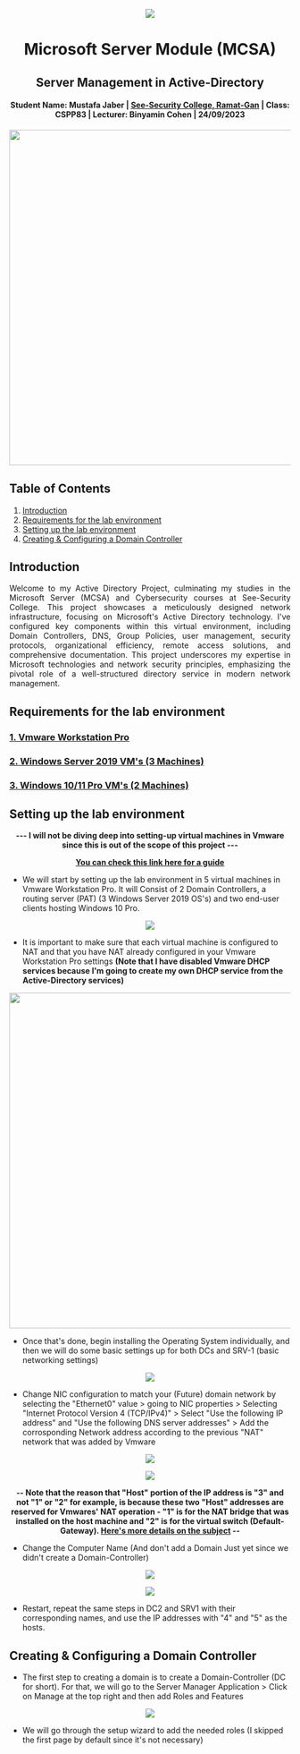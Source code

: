 <p align="center"> 
  <img src="https://github.com/LoneSalmon/Active-Directory/assets/132819728/1d10a0e9-e2f0-46bf-b80a-f9f7beae8423"> 
</p>

<h1 align="center"> Microsoft Server Module (MCSA) </h1>
<h2 align="center"> Server Management in Active-Directory </h2>
<h4 align="center"> Student Name: Mustafa Jaber | <a href="https://see-security.com/?lang=en">See-Security College, Ramat-Gan</a> | Class: CSPP83 | Lecturer: Binyamin Cohen | 24/09/2023 </h4>

<p align="center"> 
  <img src="https://github.com/LoneSalmon/Active-Directory/assets/132819728/74f5fabb-cf76-47aa-9595-1892ea1d66bb" height="600px" width="800"> 
</p>

## Table of Contents
1. [Introduction](#Introduction)
2. [Requirements for the lab environment](#Requirements-for-the-lab-environment)
3. [Setting up the lab environment](#Setting-up-the-lab-environment)
4. [Creating & Configuring a Domain Controller](#Creating-&-Configuring-a-Domain-Controller)

## Introduction
<p align="justify">
Welcome to my Active Directory Project, culminating my studies in the Microsoft Server (MCSA) and Cybersecurity courses at See-Security College. This project showcases a meticulously designed network infrastructure, focusing on Microsoft's Active Directory technology. I've configured key components within this virtual environment, including Domain Controllers, DNS, Group Policies, user management, security protocols, organizational efficiency, remote access solutions, and comprehensive documentation. This project underscores my expertise in Microsoft technologies and network security principles, emphasizing the pivotal role of a well-structured directory service in modern network management.
</p>

## Requirements for the lab environment
### [1. Vmware Workstation Pro](https://www.vmware.com/il/products/workstation-pro.html)
### [2. Windows Server 2019 VM's (3 Machines)](https://www.microsoft.com/en-us/evalcenter/download-windows-server-2019)
### [3. Windows 10/11 Pro VM's (2 Machines)](https://www.microsoft.com/en-us/software-download/windows10)

## Setting up the lab environment
<p align="center"> <strong>--- I will not be diving deep into setting-up virtual machines in Vmware since this is out of the scope of this project ---</strong> </p>
<p align="center"> <a href="https://medium.com/r3d-buck3t/building-an-active-directory-lab-part-1-windows-server-2022-setup-7dfaf0dafd5c"><strong>You can check this link here for a guide</strong></a> </p>

- We will start by setting up the lab environment in 5 virtual machines in Vmware Workstation Pro. It will Consist of 2 Domain Controllers, a routing server (PAT) (3 Windows Server 2019 OS's) and two end-user clients hosting Windows 10 Pro.

<p align="center"> 
  <img src="https://github.com/LoneSalmon/Active-Directory/assets/132819728/1b75a183-6995-4452-b7c7-5117b5f41397"> 
</p>

- It is important to make sure that each virtual machine is configured to NAT and that you have NAT already configured in your Vmware Workstation Pro settings **(Note that I have disabled Vmware DHCP services because I'm going to create my own DHCP service from the Active-Directory services)**
<p align="center"> 
  <img src="https://github.com/LoneSalmon/Active-Directory/assets/132819728/2934cd0e-cfd6-4deb-9dba-d01bca4b51f7" height="600px" width="800"> 
</p>

- Once that's done, begin installing the Operating System individually, and then we will do some basic settings up for both DCs and SRV-1 (basic networking settings)
<p align="center"> 
  <img src="https://github.com/LoneSalmon/Active-Directory/assets/132819728/422963d5-e98f-4838-9ef9-280c27aebd01"> 
</p>

- Change NIC configuration to match your (Future) domain network by selecting the "Ethernet0" value > going to NIC properties > Selecting "Internet Protocol Version 4 (TCP/IPv4)" > Select "Use the following IP address" and "Use the following DNS server addresses" > Add the corrosponding Network address according to the previous "NAT" network that was added by Vmware
<p align="center"> 
  <img src="https://github.com/LoneSalmon/Active-Directory/assets/132819728/93090491-1fae-493a-81fa-e950a937e063"> 
</p>
<p align="center"> 
  <img src="https://github.com/LoneSalmon/Active-Directory/assets/132819728/73aa5a6f-aa5d-4c49-9685-023a2e3f1f50"> 
</p>
<p align="center"> <strong>-- Note that the reason that "Host" portion of the IP address is "3" and not "1" or "2" for example, is because these two "Host" addresses are reserved for Vmwares' NAT operation - "1" is for the NAT bridge that was installed on the host machine and "2" is for the virtual switch (Default-Gateway). <a href="https://docs.vmware.com/en/VMware-Workstation-Pro/17/com.vmware.ws.using.doc/GUID-144D22BA-298E-4293-8137-B631AD7BF694.html">Here's more details on the subject</a> --</strong> </p>

- Change the Computer Name (And don't add a Domain Just yet since we didn't create a Domain-Controller)
<p align="center"> 
  <img src="https://github.com/LoneSalmon/Active-Directory/assets/132819728/6de8c76d-f18b-4222-8664-2a300fd4eba2"> 
</p>
<p align="center"> 
  <img src="https://github.com/LoneSalmon/Active-Directory/assets/132819728/15435f3c-c888-4883-83b4-79b0683bf5ea"> 
</p>

- Restart, repeat the same steps in DC2 and SRV1 with their corresponding names, and use the IP addresses with "4" and "5" as the hosts.

## Creating & Configuring a Domain Controller
- The first step to creating a domain is to create a Domain-Controller (DC for short). For that, we will go to the Server Manager Application > Click on Manage at the top right and then add Roles and Features

<p align="center"> 
  <img src="https://github.com/LoneSalmon/Active-Directory/assets/132819728/8e599590-dae1-4425-bf71-75ba35a959e2"> 
</p>

- We will go through the setup wizard to add the needed roles (I skipped the first page by default since it's not necessary)
